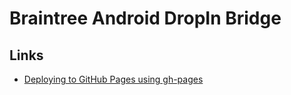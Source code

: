 # Braintree Android DropIn Bridge

## Links

- [Deploying to GitHub Pages using gh-pages](https://dev.to/scc33/deploying-to-github-pages-using-gh-pages-2d95)

